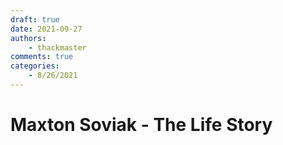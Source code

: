 ```yaml
---
draft: true
date: 2021-09-27
authors:
    - thackmaster
comments: true
categories:
    - 8/26/2021
---
```


# Maxton Soviak - The Life Story